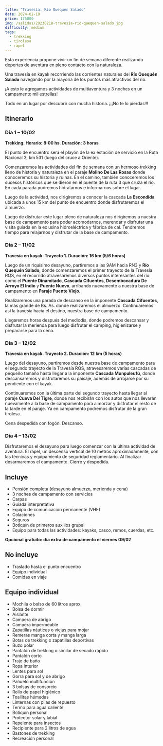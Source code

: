 ```yaml
---
title: "Travesía: Río Quequén Salado"
date: 2024-02-10
price: 175000
img: /salidas/20230218-travesia-rio-quequen-salado.jpg
difficulty: medium
tags:
  - trekking
  - tirolesa
  - rapel
---
```


Esta experiencia propone vivir un fin de semana diferente realizando deportes de aventura en pleno contacto con la naturaleza.

Una travesía en kayak recorriendo las corrientes naturales del **Río Quequén Salado** navegando por la mayoría de los puntos más atractivos del rio.

¡A esto le agregamos actividades de multiaventura y 3 noches en un campamento mil estrellas!

Todo en un lugar por descubrir con mucha historia. ¡¡¡No te lo pierdas!!!

## Itinerario

### Día 1 – 10/02

**Trekking. Horario: 8:00 hs. Duración: 3 horas**

El punto de encuentro será el playón de la ex estación de servicio en la Ruta Nacional 3, km 531 (luego del cruce a Oriente).

Comenzaremos las actividades del fin de semana con un hermoso trekking lleno de historia y naturaleza en el paraje **Molino De Las Rosas** donde conoceremos su historia y ruinas. En el camino, también conoceremos los sucesos históricos que se dieron en el puente de la ruta 3 que cruza el río. En cada parada podremos hidratarnos e informarnos sobre el lugar.

Luego de la actividad, nos dirigiremos a conocer la cascada **La Escondida** ubicada a unos 15 km del punto de encuentro donde disfrutaremos el almuerzo.

Luego de disfrutar este lugar pleno de naturaleza nos dirigiremos a nuestra base de campamento para poder acomodarnos, merendar y disfrutar una visita guiada en la ex usina hidroeléctrica y fábrica de cal. Tendremos tiempo para relajarnos y disfrutar de la base de campamento.

### Día 2 – 11/02

**Travesía en kayak. Trayecto 1. Duración: 16 km (5/6 horas)**

Luego de un riquísimo desayuno, partiremos a las 9AM hacia RN3 y **Río Quequén Salado**, donde comenzaremos el primer trayecto de la Travesía RQS, en el recorrido atravesaremos diversos puntos interesantes del río como el **Puente Dinamitado**, **Cascada Cifuentes**, **Desembocadura De Arroyo El Indio** y **Puente Nuevo**, arribando nuevamente a nuestra base de campamento en **Paraje Puente Viejo**.

Realizaremos una parada de descanso en la imponente **Cascada Cifuentes**, la más grande de Bs. As. donde realizaremos el almuerzo. Continuaremos así la travesía hacia el destino, nuestra base de campamento.

Llegaremos horas después del mediodía, donde podremos descansar y disfrutar la merienda para luego disfrutar el camping, higienizarse y prepararse para la cena.

### Día 3 – 12/02

**Travesía en kayak. Trayecto 2. Duración: 12 km (5 horas)**

Luego del desayuno, partiremos desde nuestra base de campamento para el segundo trayecto de la Travesía RQS, atravesaremos varías cascadas de pequeño tamaño hasta llegar a la imponente **Cascada Munpuleufú**, donde descansaremos y disfrutaremos su paisaje, además de arrojarse por su pendiente con el kayak.

Continuaremos con la última parte del segundo trayecto hasta llegar al paraje **Cueva Del Tigre**, donde nos recibirán con los autos que nos llevarán nuevamente a la base de campamento para almorzar y disfrutar el resto de la tarde en el paraje. Ya en campamento podremos disfrutar de la gran tirolesa.

Cena despedida con fogón. Descanso.

### Día 4 – 13/02

Disfrutaremos el desayuno para luego comenzar con la última actividad de aventura. El rapel, un descenso vertical de 10 metros aproximadamente, con las técnicas y equipamiento de seguridad reglamentario. Al finalizar desarmaremos el campamento. Cierre y despedida.

## Incluye

- Pensión completa (desayuno almuerzo, merienda y cena)
- 3 noches de campamento con servicios
- Carpas
- Guiada interpretativa
- Equipo de comunicación permanente (VHF)
- Colaciones
- Seguros
- Botiquín de primeros auxilios grupal
- Equipo para todas las actividades: kayaks, casco, remos, cuerdas, etc.

**Opcional gratuito: día extra de campamento el viernes 09/02**

## No incluye

- Traslado hasta el punto encuentro
- Equipo individual
- Comidas en viaje

## Equipo individual

- Mochila o bolso de 60 litros aprox.
- Bolsa de dormir
- Aislante
- Campera de abrigo
- Campera impermeable
- Zapatillas náuticas o viejas para mojar
- Remeras manga corta y manga larga
- Botas de trekking o zapatillas deportivas
- Buzo polar
- Pantalón de trekking o similar de secado rápido
- Pantalón corto
- Traje de baño
- Ropa interior
- Lentes para sol
- Gorra para sol y de abrigo
- Pañuelo multifunción
- 3 bolsas de consorcio
- Rollo de papel higiénico
- Toallitas húmedas
- Linternas con pilas de repuesto
- Termo para agua caliente
- Botiquín personal
- Protector solar y labial
- Repelente para insectos
- Recipiente para 2 litros de agua
- Bastones de trekking
- Recreación personal
